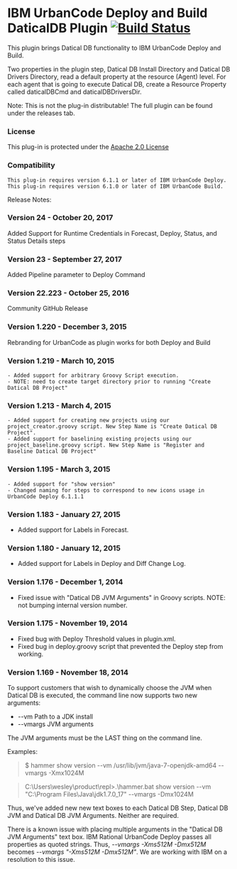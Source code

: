 IBM UrbanCode Deploy and Build DaticalDB Plugin [![Build Status](https://travis-ci.org/IBM-UrbanCode/DaticalDB-UCD-UCB.svg?branch=master)](https://travis-ci.org/IBM-UrbanCode/DaticalDB-UCD-UCB)
=================

This plugin brings Datical DB functionality to IBM UrbanCode Deploy and Build.

Two properties in the plugin step, Datical DB Install Directory and Datical DB Drivers Directory, read a default property at the resource (Agent) level. For each agent that is going to execute Datical DB, create a Resource Property called daticalDBCmd and daticalDBDriversDir.  

Note: This is not the plug-in distributable! The full plugin can be found under the releases tab.

### License
This plug-in is protected under the [Apache 2.0 License](https://www.apache.org/licenses/LICENSE-2.0)

### Compatibility
	This plug-in requires version 6.1.1 or later of IBM UrbanCode Deploy.
    This plug-in requires version 6.1.0 or later of IBM UrbanCode Build.


Release Notes:

### Version 24 - October 20, 2017

Added Support for Runtime Credentials in Forecast, Deploy, Status, and Status Details steps

### Version 23 - September 27, 2017

Added Pipeline parameter to Deploy Command

### Version 22.223 - October 25, 2016

Community GitHub Release

### Version 1.220 - December 3, 2015

Rebranding for UrbanCode as plugin works for both Deploy and Build

### Version 1.219 - March 10, 2015

	- Added support for arbitrary Groovy Script execution.
	- NOTE: need to create target directory prior to running "Create Datical DB Project"

### Version 1.213 - March 4, 2015

	- Added support for creating new projects using our project_creator.groovy script. New Step Name is "Create Datical DB Project".
	- Added support for baselining existing projects using our project_baseline.groovy script. New Step Name is "Register and Baseline Datical DB Project"

### Version 1.195 - March 3, 2015

	- Added support for "show version"
	- Changed naming for steps to correspond to new icons usage in UrbanCode Deploy 6.1.1.1

### Version 1.183 - January 27, 2015

 - Added support for Labels in Forecast.

### Version 1.180 - January 12, 2015

 - Added support for Labels in Deploy and Diff Change Log.

### Version 1.176 - December 1, 2014

 - Fixed issue with "Datical DB JVM Arguments" in Groovy scripts. NOTE: not bumping internal version number.

### Version 1.175 - November 19, 2014

- Fixed bug with Deploy Threshold values in plugin.xml.
- Fixed bug in deploy.groovy script that prevented the Deploy step from working.

### Version 1.169 - November 18, 2014

To support customers that wish to dynamically choose the JVM when Datical DB is executed, the command line now supports two new arguments:

 - --vm Path to a JDK install
 - --vmargs JVM arguments

The JVM arguments must be the LAST thing on the command line.

Examples:
> $ hammer show version --vm /usr/lib/jvm/java-7-openjdk-amd64 --vmargs -Xmx1024M

> C:\Users\wesley\product\repl>.\hammer.bat show version --vm "C:\Program Files\Java\jdk1.7.0_17" --vmargs -Dmx1024M

Thus, we've added new new text boxes to each Datical DB Step, Datical DB JVM and Datical DB JVM Arguments. Neither are required.

There is a known issue with placing multiple arguments in the "Datical DB JVM Arguments" text box. IBM Rational UrbanCode Deploy passes all properties as quoted strings. Thus, *--vmargs -Xms512M -Dmx512M* becomes *--vmargs "-Xms512M -Dmx512M"*. We are working with IBM on a resolution to this issue.
